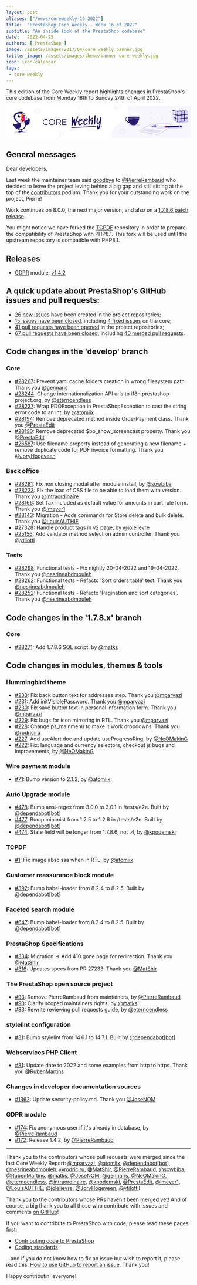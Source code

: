 ```yaml
---
layout: post
aliases: ["/news/coreweekly-16-2022"]
title:  "PrestaShop Core Weekly - Week 16 of 2022"
subtitle: "An inside look at the PrestaShop codebase"
date:   2022-04-25
authors: [ PrestaShop ]
image: /assets/images/2017/04/core_weekly_banner.jpg
twitter_image: /assets/images/theme/banner-core-weekly.jpg
icon: icon-calendar
tags:
 - core-weekly
---
```


This edition of the Core Weekly report highlights changes in PrestaShop's core codebase from Monday 18th to Sunday 24th of April 2022.

![Core Weekly banner](/assets/images/2018/12/banner-core-weekly.jpg)

## General messages

Dear developers,

Last week the maintainer team said [goodbye](https://github.com/PrestaShop/open-source/pull/93) to [@PierreRambaud](https://github.com/PierreRambaud) who decided to leave the project leving behind a big gap and still sitting at the top of the [contributors](https://contributors.prestashop.com/) podium. Thank you for your outstanding work on the project, Pierre!

Work continues on 8.0.0, the next major version, and also on a [1.7.8.6 patch release](https://github.com/PrestaShop/PrestaShop/issues/27973).

You might notice we have forked the [TCPDF](https://github.com/PrestaShop/TCPDF) repository in order to prepare the compatibility of PrestaShop with PHP8.1. This fork will be used until the upstream repository is compatible with PHP8.1.


## Releases

* [GDPR](https://github.com/PrestaShop/psgdpr) module: [v1.4.2](https://github.com/PrestaShop/psgdpr/releases/tag/v1.4.2)


## A quick update about PrestaShop's GitHub issues and pull requests:

- [26 new issues](https://github.com/search?q=org%3APrestaShop+is%3Apublic++-repo%3Aprestashop%2Fprestashop.github.io++is%3Aissue+created%3A2022-04-18..2022-04-24) have been created in the project repositories;
- [15 issues have been closed](https://github.com/search?q=org%3APrestaShop+is%3Apublic++-repo%3Aprestashop%2Fprestashop.github.io++is%3Aissue+closed%3A2022-04-18..2022-04-24), including [4 fixed issues](https://github.com/search?q=org%3APrestaShop+is%3Apublic++-repo%3Aprestashop%2Fprestashop.github.io++is%3Aissue+label%3Afixed+closed%3A2022-04-18..2022-04-24) on the core;
- [41 pull requests have been opened](https://github.com/search?q=org%3APrestaShop+is%3Apublic++-repo%3Aprestashop%2Fprestashop.github.io++is%3Apr+created%3A2022-04-18..2022-04-24) in the project repositories;
- [67 pull requests have been closed](https://github.com/search?q=org%3APrestaShop+is%3Apublic++-repo%3Aprestashop%2Fprestashop.github.io++is%3Apr+closed%3A2022-04-18..2022-04-24), including [40 merged pull requests](https://github.com/search?q=org%3APrestaShop+is%3Apublic++-repo%3Aprestashop%2Fprestashop.github.io++is%3Apr+merged%3A2022-04-18..2022-04-24).


## Code changes in the 'develop' branch


### Core
* [#28267](https://github.com/PrestaShop/PrestaShop/pull/28267): Prevent yaml cache folders creation in wrong filesystem path. Thank you [@gennaris](https://github.com/gennaris)
* [#28244](https://github.com/PrestaShop/PrestaShop/pull/28244): Change internationalization API urls to i18n.prestashop-project.org, by [@eternoendless](https://github.com/eternoendless)
* [#28237](https://github.com/PrestaShop/PrestaShop/pull/28237): Wrap PDOException in PrestaShopException to cast the string error code to an int, by [@atomiix](https://github.com/atomiix)
* [#28194](https://github.com/PrestaShop/PrestaShop/pull/28194): Remove deprecated method inside OrderPayment class. Thank you [@PrestaEdit](https://github.com/PrestaEdit)
* [#28190](https://github.com/PrestaShop/PrestaShop/pull/28190): Remove deprecated $bo_show_screencast property. Thank you [@PrestaEdit](https://github.com/PrestaEdit)
* [#26587](https://github.com/PrestaShop/PrestaShop/pull/26587): Use filename property instead of generating a new filename + remove duplicate code for PDF invoice formatting. Thank you [@JoryHogeveen](https://github.com/JoryHogeveen)


### Back office
* [#28281](https://github.com/PrestaShop/PrestaShop/pull/28281): Fix non closing modal after module install, by [@sowbiba](https://github.com/sowbiba)
* [#28223](https://github.com/PrestaShop/PrestaShop/pull/28223): Fix the load of CSS file to be able to load them with version. Thank you [@intraordinaire](https://github.com/intraordinaire)
* [#28166](https://github.com/PrestaShop/PrestaShop/pull/28166): Set Tax included as default value for amounts in cart rule form. Thank you [@lmeyer1](https://github.com/lmeyer1)
* [#28143](https://github.com/PrestaShop/PrestaShop/pull/28143): Migration - Adds commands for Store delete and bulk delete. Thank you [@LouisAUTHIE](https://github.com/LouisAUTHIE)
* [#27328](https://github.com/PrestaShop/PrestaShop/pull/27328): Handle product tags in v2 page, by [@jolelievre](https://github.com/jolelievre)
* [#25156](https://github.com/PrestaShop/PrestaShop/pull/25156): Add validator method select on admin controller. Thank you [@ytilotti](https://github.com/ytilotti)


### Tests
* [#28298](https://github.com/PrestaShop/PrestaShop/pull/28298): Functional tests - Fix nightly 20-04-2022 and 19-04-2022. Thank you [@nesrineabdmouleh](https://github.com/nesrineabdmouleh)
* [#28262](https://github.com/PrestaShop/PrestaShop/pull/28262): Functional tests - Refacto 'Sort orders table' test. Thank you [@nesrineabdmouleh](https://github.com/nesrineabdmouleh)
* [#28252](https://github.com/PrestaShop/PrestaShop/pull/28252): Functional tests - Refacto 'Pagination and sort categories'. Thank you [@nesrineabdmouleh](https://github.com/nesrineabdmouleh)


## Code changes in the '1.7.8.x' branch


### Core
* [#28271](https://github.com/PrestaShop/PrestaShop/pull/28271): Add 1.7.8.6 SQL script, by [@matks](https://github.com/matks)


## Code changes in modules, themes & tools


### Hummingbird theme
* [#233](https://github.com/PrestaShop/hummingbird/pull/233): Fix back button text for addresses step. Thank you [@mparvazi](https://github.com/mparvazi)
* [#231](https://github.com/PrestaShop/hummingbird/pull/231): Add initVisiblePassword. Thank you [@mparvazi](https://github.com/mparvazi)
* [#230](https://github.com/PrestaShop/hummingbird/pull/230): Fix save button text in personal information form. Thank you [@mparvazi](https://github.com/mparvazi)
* [#229](https://github.com/PrestaShop/hummingbird/pull/229): Fix bugs for icon mirroring in RTL. Thank you [@mparvazi](https://github.com/mparvazi)
* [#228](https://github.com/PrestaShop/hummingbird/pull/228): Change ps_mainmenu to make it work dropdowns. Thank you [@rodriciru](https://github.com/rodriciru)
* [#227](https://github.com/PrestaShop/hummingbird/pull/227): Add useAlert doc and update useProgressRing, by [@NeOMakinG](https://github.com/NeOMakinG)
* [#222](https://github.com/PrestaShop/hummingbird/pull/222): Fix: language and currency selectors, checkout js bugs and improvements, by [@NeOMakinG](https://github.com/NeOMakinG)


### Wire payment module
* [#71](https://github.com/PrestaShop/ps_wirepayment/pull/71): Bump version to 2.1.2, by [@atomiix](https://github.com/atomiix)


### Auto Upgrade module
* [#478](https://github.com/PrestaShop/autoupgrade/pull/478): Bump ansi-regex from 3.0.0 to 3.0.1 in /tests/e2e. Built by [@dependabot[bot]](https://github.com/apps/dependabot)
* [#477](https://github.com/PrestaShop/autoupgrade/pull/477): Bump minimist from 1.2.5 to 1.2.6 in /tests/e2e. Built by [@dependabot[bot]](https://github.com/apps/dependabot)
* [#474](https://github.com/PrestaShop/autoupgrade/pull/474): State field will be longer from 1.7.8.6, not .4, by [@kpodemski](https://github.com/kpodemski)


### TCPDF
* [#1](https://github.com/PrestaShop/TCPDF/pull/1): Fix image abscissa when in RTL, by [@atomiix](https://github.com/atomiix)


### Customer reassurance block module
* [#392](https://github.com/PrestaShop/blockreassurance/pull/392): Bump babel-loader from 8.2.4 to 8.2.5. Built by [@dependabot[bot]](https://github.com/apps/dependabot)


### Faceted search module
* [#647](https://github.com/PrestaShop/ps_facetedsearch/pull/647): Bump babel-loader from 8.2.4 to 8.2.5. Built by [@dependabot[bot]](https://github.com/apps/dependabot)


### PrestaShop Specifications
* [#334](https://github.com/PrestaShop/prestashop-specs/pull/334): Migration -> Add 410 gone page for redirection. Thank you [@MatShir](https://github.com/MatShir)
* [#316](https://github.com/PrestaShop/prestashop-specs/pull/316): Updates specs from PR 27233. Thank you [@MatShir](https://github.com/MatShir)


### The PrestaShop open source project
* [#93](https://github.com/PrestaShop/open-source/pull/93): Remove PierreRambaud from maintainers, by [@PierreRambaud](https://github.com/PierreRambaud)
* [#90](https://github.com/PrestaShop/open-source/pull/90): Clarify scoped maintainers rights, by [@matks](https://github.com/matks)
* [#83](https://github.com/PrestaShop/open-source/pull/83): Rewrite reviewing pull requests guide, by [@eternoendless](https://github.com/eternoendless)


### stylelint configuration
* [#31](https://github.com/PrestaShop/stylelint-config/pull/31): Bump stylelint from 14.6.1 to 14.7.1. Built by [@dependabot[bot]](https://github.com/apps/dependabot)


### Webservices PHP Client
* [#81](https://github.com/PrestaShop/PrestaShop-webservice-lib/pull/81): Update date to 2022 and some examples from http to https. Thank you [@RubenMartins](https://github.com/RubenMartins)


### Changes in developer documentation sources
* [#1362](https://github.com/PrestaShop/docs/pull/1362): Update security-policy.md. Thank you [@JoseNOM](https://github.com/JoseNOM)


### GDPR module
* [#174](https://github.com/PrestaShop/psgdpr/pull/174): Fix anonymous user if it's already in database, by [@PierreRambaud](https://github.com/PierreRambaud)
* [#172](https://github.com/PrestaShop/psgdpr/pull/172): Release 1.4.2, by [@PierreRambaud](https://github.com/PierreRambaud)


<hr />

Thank you to the contributors whose pull requests were merged since the last Core Weekly Report: [@mparvazi](https://github.com/mparvazi), [@atomiix](https://github.com/atomiix), [@dependabot[bot]](https://github.com/apps/dependabot), [@nesrineabdmouleh](https://github.com/nesrineabdmouleh), [@rodriciru](https://github.com/rodriciru), [@MatShir](https://github.com/MatShir), [@PierreRambaud](https://github.com/PierreRambaud), [@sowbiba](https://github.com/sowbiba), [@RubenMartins](https://github.com/RubenMartins), [@matks](https://github.com/matks), [@JoseNOM](https://github.com/JoseNOM), [@gennaris](https://github.com/gennaris), [@NeOMakinG](https://github.com/NeOMakinG), [@eternoendless](https://github.com/eternoendless), [@intraordinaire](https://github.com/intraordinaire), [@kpodemski](https://github.com/kpodemski), [@PrestaEdit](https://github.com/PrestaEdit), [@lmeyer1](https://github.com/lmeyer1), [@LouisAUTHIE](https://github.com/LouisAUTHIE), [@jolelievre](https://github.com/jolelievre), [@JoryHogeveen](https://github.com/JoryHogeveen), [@ytilotti](https://github.com/ytilotti)!

Thank you to the contributors whose PRs haven't been merged yet! And of course, a big thank you to all those who contribute with issues and comments [on GitHub](https://github.com/PrestaShop/PrestaShop)!

If you want to contribute to PrestaShop with code, please read these pages first:

 * [Contributing code to PrestaShop](https://devdocs.prestashop.com/8/contribute/contribution-guidelines/)
 * [Coding standards](https://devdocs.prestashop.com/8/development/coding-standards/)

...and if you do not know how to fix an issue but wish to report it, please read this: [How to use GitHub to report an issue](https://devdocs.prestashop.com/8/contribute/contribute-reporting-issues/). Thank you!

Happy contributin' everyone!


